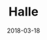 ---
layout: default
title: Halle
date: 2018-03-18
label: WordPress theme
description: I designed and developed a WordPress theme, submitted it to the WordPress theme directory, and now it's available for anyone to install on their site.
permalink: https://wordpress.org/themes/halle/
related_post: Submitting an accessibility-ready theme to WordPress
related_post_slug: submitting-accessibility-ready-theme-wordpress
links:
 - title: GitHub
   link: https://github.com/samhermes/halle
 - title: WordPress.org
   link: https://wordpress.org/themes/halle/
---